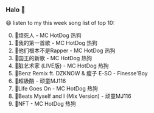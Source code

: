 

### Halo 👋

😄 listen to my this week song list of top 10:

0. 🌈烦死人 - MC HotDog 热狗
1. 🌈我的第一首歌 - MC HotDog 热狗
2. 🌈他们根本不是Rapper - MC HotDog 热狗
3. 🌈国王的新歌 - MC HotDog 热狗
4. 🌈脏艺术家 (LIVE版) - MC HotDog 热狗
5. 🌈Benz Remix ft. DZKNOW & 瘦子 E-SO - Finesse'Boy
6. 🌈超級酷 - 顽童MJ116
7. 🌈Life Goes On - MC HotDog 热狗
8. 🌈Beats Myself and I (Mix Version) - 顽童MJ116
9. 🌈NFT - MC HotDog 热狗

